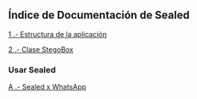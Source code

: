 ## Índice de Documentación de Sealed

[1 .- Estructura de la aplicación ](STRUCTURE.md)

[2 .- Clase StegoBox](STEGOBOX.md)

### Usar Sealed

[A .- Sealed x WhatsApp](SxWA.md)